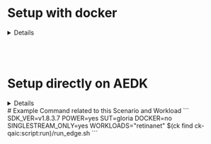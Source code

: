 # Setup with docker

<details>

# Qualcomm Cloud AI - MLPerf Inference - Datacenter and Edge servers

We provide instructions to set up an Edge appliance similar to 
Qualcomm Datacenter and Edge servers, for MLPerf Inference
benchmarking from scratch.

## General setup
Please install Collective Knowledge (ck) and the `ck-qaic` package, if it hasn't been done.
```
pip install ck
ck pull repo --url=http://github.com/krai/ck-qaic.git
```

Go to the following directory as base.
```
cd $(ck find repo:ck-qaic)/script/setup.docker
```

## Docker setup

### Host OS dependent

#### Ubuntu host (supported: Ubuntu 20.04)
```
WORKSPACE_DIR=/local/mnt/workspace bash setup_ubuntu.sh
```

#### CentOS host (supported: CentOS 7)
```
WORKSPACE_DIR=/local/mnt/workspace bash setup_centos.sh
```

**NB:** Log out and log back in for the necessary group permissions to take effect.

### Host OS independent

#### Set up Collective Knowledge environment
```
WORKSPACE_DIR=/local/mnt/workspace bash setup_ck.sh
```

### Target OS dependent, SDK dependent

#### Create Docker images

**NB:** In principle, you can use any combination of the host OS and target OS e.g. Ubuntu host and CentOS target.  For simplicity, however, we recommend to use the same OS to satisfy MLPerf requirements.

**NB:** Make sure to have copied the required datasets (e.g. ImageNet) and SDKs
to `$WORKSPACE/datasets` and `$WORKSPACE/sdks`, respectively.

Arguments:
- Use `WORKLOADS=resnet50,retinanet,ssd-resnet34,ssd-mobilenet` to select models. Default: `WORKLOADS=resnet50,retinanet`

- Use `COMPILE_PRO=yes COMPILE_STD=no` or `COMPILE_PRO=no COMPILE_STD=yes` to compile for PCIe Pro and PCIe Standard server cards, respectively.
Default: `COMPILE_PRO=yes COMPILE_STD=no`

- Use `PRECALIBRATED_PROFILE=yes` to use a precalibrated profile and `PRECALIBRATED_PROFILE=no` to calibrate the workload from scratch. Default: `PRECALIBRATED_PROFILE=yes`
```
WORKLOADS=ssd-resnet34,ssd-mobilenet COMPILE_PRO=no COMPILE_STD=yes PRECALIBRATED_PROFILE=no DOCKER_OS=ubuntu SDK_DIR=/data/qaic/1.8.0.137 SDK_VER=1.8.0.137 TIMEZONE=Europe/London bash setup_images.sh
```

#### Test Docker images

##### Edge - Q1 Pro

```
cd $(ck find ck-qaic:script:run)
QUICK_RUN=yes SDK_VER=1.7.1.12 DOCKER=yes SUT=r282_z93_q1_prev ./run_edge.sh
```

<details><pre>
$ ck list $CK_EXPERIMENT_REPO:experiment:*r282_z93_q1_prev*resnet50* | wc -l
6
$ ck list $CK_EXPERIMENT_REPO:experiment:*r282_z93_q1_prev*bert* | wc -l
4
$ grep "accuracy\":\ 7" $CK_EXPERIMENT_DIR/*r282_z93_q1_prev*/*.0001.json -Rh
        "accuracy": 75.956,
        "accuracy": 75.956,
        "accuracy": 75.956,
$ grep \"f1\" $CK_EXPERIMENT_DIR/*r282_z93_q1_prev*/*.0001.json -Rh
        "f1": 90.22951222279839,
        "f1": 90.08969847302875,
$ grep "Samples per second:" $CK_EXPERIMENT_DIR/*r282_z93_q1_prev*target_qps.1*/*.0001.json -Rh
            "Samples per second: 658.248\n",
            "Samples per second: 21903.1\n",
$ grep "Early stopping 90th percentile estimate:" $CK_EXPERIMENT_DIR/*r282_z93_q1_prev*target_latency.1000*/*.0001.json -Rh | grep -v MLLOG
            " * Early stopping 90th percentile estimate: 13456661\n",
            " * Early stopping 90th percentile estimate: 611977\n",
$ grep "99th percentile latency (ns) :" $CK_EXPERIMENT_DIR/*r282_z93_q1_prev*target_latency.1000*/*.0001.json -Rh
            "99th percentile latency (ns) : 1842326\n",
</pre></details>

### Further info

#### Current workloads

1. [Image Classification](https://github.com/krai/ck-qaic/tree/main/docker/resnet50)
1. [Natural Language Processing](https://github.com/krai/ck-qaic/blob/main/docker/bert/README.md)
2. [Object Detection RetinaNet](https://github.com/krai/ck-qaic/blob/main/docker/retinanet/README.md)

#### Deprecated workloads

1. [Object Detection Small](https://github.com/krai/ck-qaic/tree/main/docker/ssd-mobilenet)
1. [Object Detection Large](https://github.com/krai/ck-qaic/tree/main/docker/ssd-resnet34)

# Info

Please contact anton@krai.ai if you have any problems or questions.

</details>

<br>
<br>
<br>

# Setup directly on AEDK

<details>

# Qualcomm Cloud AI - MLPerf Inference - Edge Devices (AEDK)

We provide instructions to set up an Edge appliance similar to  Qualcomm Edge
AI Development Kit (AEDK), which we call "the device", for MLPerf Inference
benchmarking from scratch.

We assume that the user operates a Linux workstation (or a Windows laptop
under WSL), which we call "the host". We further assume that the host has
installed the Collective Knowledge framework (CK) and the QAIC Apps SDK
matching the QAIC Platform SDK to be installed on the device.

Instructions below alternate between running on the host (marked with `H`)
and on the device (marked with `D`). Instructions to be run as superuser are
additionally marked with `S`.

Some instructions are to be run only once (marked with `1`). Some instructions
are to be repeated as needed e.g. for new SDK versions (marked with `R`).

# A. Initial host setup

## `[H1]` General setup
Please install Collective Knowledge (ck) and the `ck-qaic` package, if it hasn't been done.
```
pip install ck
ck pull repo --url=http://github.com/krai/ck-qaic.git
```

Go to the following directory as base.
```
cd $(ck find repo:ck-qaic)/script/setup.aedk
```

## `[H1]` Set variables and paths
Update device name, paths and variables in `config.sh`, then `source` it
```
source $(ck find repo:ck-qaic)/script/setup.aedk/config.sh
```

**NB:** The full installation can take more than 50G. If the space on the root
partition of the device is limited and you wish to use a different partition,
change the `DEVICE_BASE_DIR` in `config.sh`.

# B. Initial device setup under the `root` user

## `[H1]` Connect to the device as `root`
Connect to the device as `root` e.g.:
```
ssh -p ${DEVICE_PORT} root@${DEVICE_IP}
```

## `[D1]` Clone the repository with setup scripts

```
git clone https://github.com/krai/ck-qaic /tmp/ck-qaic
```

## `[D1S]` Run
Go to the temporary directory:
```
cd /tmp/ck-qaic/script/setup.aedk
```

Check the config file:
```
cat ./config.sh
```

<details><pre>
#!/bin/bash

export DEVICE_IP=aedk3
export DEVICE_PORT=3233
export DEVICE_BASE_DIR="/home"
export DEVICE_GROUP=krai
export DEVICE_USER=krai
export DEVICE_OS=ubuntu
export DEVICE_OS_OVERRIDE=no
export DEVICE_DATASETS_DIR="${DEVICE_BASE_DIR}/${DEVICE_USER}"
export HOST_DATASETS_DIR="/datasets"
export PYTHON_VERSION=3.9.14
export TIMEZONE="US/Central"
export INSTALL_BENCHMARK_RESNET50=yes
export INSTALL_BENCHMARK_BERT=yes
</pre></details>

Source it if you are happy with the settings and run:
```
source ./config.sh && ./1.run_as_root.sh
```

Alternatively, you can override variables from the command line e.g.:
```
time DEVICE_BASE_DIR=/data TIMEZONE=London/Europe ./1.run_as_root.sh
```

<details><pre>
root@aus655-gloria-1:~# df -h /home
Filesystem      Size  Used Avail Use% Mounted on
/dev/root        99G   11G   89G  11% /
root@aus655-gloria-1:~# df -h /datasets
Filesystem      Size  Used Avail Use% Mounted on
/dev/nvme0n1p1  880G   77M  835G   1% /datasets
root@aus655-gloria-1:/tmp/ck-qaic/script/setup.aedk# time DEVICE_BASE_DIR=/datasets TIMEZONE=US/Central ./1.run_as_root.sh
...
Sat Jul 23 09:05:56 CDT 2022
real    3m42.599s
user    6m4.276s
sys     1m5.008s
</pre></details>

## `[D1S]` Set user password
```
passwd ${DEVICE_USER}
```

# C. Initial device setup under the `krai` user

## `[H1]` Connect to the device as `krai`
Connect to the device as `krai` e.g.:
```
ssh -p ${DEVICE_PORT} krai@${DEVICE_IP}
```

## `[D1]` Update scripts permissions
```
sudo chown -R krai:krai /tmp/ck-qaic
sudo chmod u+x /tmp/ck-qaic/script/setup.aedk/*.sh
```

## `[D1]` Run
```
cd /tmp/ck-qaic/script/setup.aedk
source ./config.sh && time ./2.run_as_krai.sh
source ~/.bashrc
source ./config.sh && time ./3.run_as_krai.sh
```

# D. Set up ImageNet and other datasets

Suppose the ImageNet validation dataset (50,000 images) is in an archive (6.4G) called
`dataset-imagenet-ilsvrc2012-val.tar` in the `${HOST_DATASETS_DIR}` on the host machine.
Validate the `md5sum` checksum.

<details><pre>
&dollar; md5sum ${HOST_DATASETS_DIR}/dataset-imagenet-ilsvrc2012-val.tar
3f31a40f2bb902e28aa23aad0fc8e383  dataset-imagenet-ilsvrc2012-val.tar
</pre></details>

<details><pre>
krai@aus655-gloria-1:/datasets&dollar; md5sum imagenet.tar
2398abe8c17b3bf5df61946fff0b8494  imagenet.tar
</pre></details>


## `[H1]` Copy the ImageNet dataset from the host to the device
```
scp -P ${DEVICE_PORT} ${HOST_DATASETS_DIR}/dataset-imagenet-ilsvrc2012-val.tar root@${DEVICE_IP}:${DEVICE_DATASETS_DIR}
```

## `[D1]` Extract and preprocess ImageNet on the device
```
cd /tmp/ck-qaic/script/setup.aedk
source ./config.sh && time ./4.install_workloads.sh
```

<details>

ResNet50 example:
<pre>
krai@aus655-gloria-1:/tmp/ck-qaic/script/setup.aedk&dollar; time INSTALL_WORKLOAD_RESNET50=yes INSTALL_WORKLOAD_BERT=no DEVICE_DATASETS_DIR=/datasets DEVICE_IMAGENET_DIR=imagenet ./4.install_workloads.sh
...
real    10m3.297s
user    8m24.348s
sys     12m31.936s
</pre>

BERT example:
<pre>
krai@aus655-gloria-1:/tmp/ck-qaic/script/setup.aedk&dollar; time INSTALL_WORKLOAD_RESNET50=no INSTALL_WORKLOAD_BERT=yes ./4.install_workloads.sh
...
real    15m10.001s
user    27m41.982s
sys     2m2.424s
</pre>

</details>

Detect Open Images
<details><pre>
cp -r $(ck find script:setup.aedk)/593d9d6728534c67 ~/CK/local/env/ \
&& ck show env --tags=dataset,openimages,preprocessed
</pre></details>

# E. Set up QAIC SDKs
Obtain a pair of QAIC SDKs:
- Apps SDK to be used on the host for compilation (e.g. `qaic-apps-1.7.1.12.zip`).
- Platform SDK to be used on the device for execution (e.g. `qaic-platform-sdk-1.7.1.12.zip`).

These steps are to be repeated for each new SDK version (`SDK_VER` below).

## `[HSR]` Uninstall/Install the Apps SDK

Specify `SDK_DIR`, the path to a directory with one or more Apps SDK archives, and `SDK_VER`, the Apps SDK version.
The full path to the Apps SDK archive is formed as follows: `APPS_SDK=$SDK_DIR/qaic-apps-$SDK_VER.zip`.

```
SDK_DIR=/local/mnt/workspace/sdks SDK_VER=1.7.1.12 $(ck find ck-qaic:script:setup.aedk)/install_apps_sdk.sh
```

Alternatively, specify `APPS_SDK`, the full path to the Apps SDK archive.

<details><pre>
&dollar; grep build_id /opt/qti-aic/versions/apps.xml -B1
                &lsaquo;base_version&rsaquo;1.6&lsaquo;&sol;base_version&rsaquo;
                &lsaquo;build_id&rsaquo;80&lsaquo;&sol;build_id&rsaquo;
</pre></details>

## `[HR]` Copy the Platform SDK to the device

Go to the directory containing your Platform SDK archive e.g. `/local/mnt/workspace/sdks`
and copy it to the device e.g. with the `${DEVICE_IP}` address and `${DEVICE_PORT}` port:

```
export SDK_VER=1.7.1.12
scp -P ${DEVICE_PORT} qaic-platform-sdk-${SDK_VER}.zip ${DEVICE_USER}@${DEVICE_IP}:${DEVICE_BASE_DIR}/${DEVICE_USER}
```

## `[DSR]` Uninstall/Install the Platform SDK

Specify `SDK_DIR`, the path to a directory with one or more Platform SDK archives, and `SDK_VER`, the Platform SDK version.
The full path to the Platform SDK archive is formed as follows: `PLATFORM_SDK=$SDK_DIR/qaic-platform-sdk-$SDK_VER.zip`.

```
SDK_DIR=${DEVICE_BASE_DIR}/${DEVICE_USER} SDK_VER=1.7.1.12 bash $(ck find ck-qaic:script:setup.aedk)/install_platform_sdk.sh
```

Alternatively, specify `PLATFORM_SDK`, the full path to the Platform SDK archive.

<details><pre>
SDK_DIR=~ SDK_VER=1.7.1.12 $(ck find ck-qaic:script:setup.aedk)/install_platform_sdk.sh
</pre></details>

## `[HR]` Compile the workloads on the host and copy to the device

The easiest way to install the workloads to the device is to use Docker images [prebuilt](https://github.com/krai/ck-qaic/blob/main/script/setup.docker/README.md) on the host.

Build the docker image on the host. E.g.:
```
REPOSITORY                          TAG               IMAGE ID       CREATED         SIZE
krai/mlperf.bert                    ubuntu_1.7.1.12   e4f31177975f   3 weeks ago     15.2GB
```

Run the installation script.
```
cd $(ck find ck-qaic:script:setup.aedk)
SDK_VER=1.7.1.12 DEVICE_IP=192.168.0.12 DEVICE_PORT=1234 DEVICE_TYPE=aedk_15w DEVICE_PASSWORD=12345678 ./install_to_aedk.sh
```

If you do not wish to use Docker images for some reason, you can follow these instructions: 

<details>
Follow the common [instructions](https://github.com/krai/ck-qaic/blob/main/program/README.md), and then instructions for individual workloads:

1. [Image Classfication](https://github.com/krai/ck-qaic/blob/main/program/image-classification-qaic-loadgen/README.md) (ResNet50)
1. [Object Detection](https://github.com/krai/ck-qaic/blob/main/program/object-detection-qaic-loadgen/README.md) (RetinaNet)
1. [Language Processing](https://github.com/krai/ck-qaic/blob/main/program/packed-bert-qaic-loadgen/README.md) (BERT)
</details>

# F. Expected Results from Set up QAIC SDKs
If you followed the instructions in above [section](#e-set-up-qaic-sdks), you should expect to see something like this.

<details>
On Host:
<pre>
krai@aus655-el-01-5:/local/mnt/workspace/krai/CK-REPOS/ck-qaic/script/setup.aedk&dollar; time DEVICE_BASE_DIR=/datasets DEVICE_IP=10.222.147.222 DEVICE_PASSWORD=123 SDK_VER=1.7.1.12 ./install_to_aedk.sh
...
DONE (installing workloads).
real    6m58.061s
user    0m3.306s
sys     0m2.730s
</pre>

<pre>
krai@aus655-el-01-5:/local/mnt/workspace/krai/CK-REPOS/ck-qaic/script/setup.aedk&dollar; time DEVICE_BASE_DIR=/home DEVICE_IP=10.222.147.231 DEVICE_PASSWORD=123 SDK_VER=1.7.1.12 ./install_to_aedk.sh
...
DONE (installing workloads).
</pre>

On Device:

<pre>
krai@aus655-gloria-1:~&dollar; ck show env --tags=qaic,model
Env UID:         Target OS: Bits: Name:                   Version: Tags:
7f20244d5a912e91   linux-64    64 Qualcomm Cloud AI model 1.7.1.12 64bits,bs.1,calibrated-by-qaic,compiled,compiled-by-qaic,converted,host-os-linux-64,image-classification,model,qaic,qualcomm,qualcomm-ai,qualcomm-cloud-ai,resnet50,resnet50.aedk_15w.singlestream,target-os-linux-64,v1,v1.7,v1.7.1,v1.7.1.12
57f5445dc811641f   linux-64    64 Qualcomm Cloud AI model 1.7.1.12 64bits,bert,bert-99,bert-99.aedk_15w.singlestream,bert.mixed,calibrated-by-qaic,compiled,compiled-by-qaic,converted,host-os-linux-64,model,pcv.9980,qaic,qualcomm,qualcomm-ai,qualcomm-cloud-ai,quantization.calibration,seg.384,target-os-linux-64,v1,v1.7,v1.7.1,v1.7.1.12
46d8b9edf850be49   linux-64    64 Qualcomm Cloud AI model 1.7.1.12 64bits,bs.1,calibrated-by-qaic,compiled,compiled-by-qaic,converted,host-os-linux-64,image-classification,model,qaic,qualcomm,qualcomm-ai,qualcomm-cloud-ai,resnet50,resnet50.aedk_15w.multistream,target-os-linux-64,v1,v1.7,v1.7.1,v1.7.1.12
886152f267c43908   linux-64    64 Qualcomm Cloud AI model 1.7.1.12 64bits,bert,bert-99,bert-99.aedk_15w.offline,bert.mixed,calibrated-by-qaic,compiled,compiled-by-qaic,converted,host-os-linux-64,model,pcv.9980,qaic,qualcomm,qualcomm-ai,qualcomm-cloud-ai,quantization.calibration,seg.384,target-os-linux-64,v1,v1.7,v1.7.1,v1.7.1.12
8ebc64fba89f7665   linux-64    64 Qualcomm Cloud AI model 1.7.1.12 64bits,bs.8,calibrated-by-qaic,compiled,compiled-by-qaic,converted,host-os-linux-64,image-classification,model,qaic,qualcomm,qualcomm-ai,qualcomm-cloud-ai,resnet50,resnet50.aedk_15w.offline,target-os-linux-64,v1,v1.7,v1.7.1,v1.7.1.12
</pre>

</details>

# G. Benchmarking
## `[D]` Verify with a quick run
```
QUICK_RUN=yes UPDATE_CK_QAIC=no WORKLOADS=bert SDK_VER=1.7.1.12 SUT=eb6 ./run_edge.sh
```


---

# Appendix: Arguments

#### `SDK_VER`

The SDK version.
Must be set.

#### `CONTAINER_ID`

If set, use this container to compile and install workloads from, do not start a new one.
Only works with a single workload at a time e.g. `WORKLOADS=resnet50`.

<details><pre>
CONTAINER_ID=&dollar;(docker run -dt --rm krai/mlperf.resnet50.full:ubuntu_1.7.1.12 bash)
CONTAINER_ID=$CONTAINER_ID DEVICE_IP=192.168.0.12 DEVICE_PASSWORD=123 SDK_VER=1.7.1.12 ./install_to_aedk.sh
</pre></details>

#### `DEVICE_IP`

The IP address or hostname of the device.
Must be set.

#### `DEVICE_PORT`

The SSH port on the device.
Default: `22`.

#### `DEVICE_PASSWORD`

The password on the device.
Must be set.
Does not get cached.

#### `DEVICE_BASE_DIR`

The root of the user directories on the device.
Default: `/home`.

#### `DEVICE_USER`

The username on the device.
Default: `krai`.

#### `DEVICE_TYPE`

The type of the device.
Default: `aedk_15w` (e.g. for Foxconn Gloria and Alibaba Haishen).

#### `WORKLOADS`

A comma-separated list of workloads to compile and install.
Default: `WORKLOADS="resnet50,bert"`. 

#### `OFFLINE_ONLY`

Default: `OFFLINE_ONLY=no`. If `OFFLINE_ONLY=yes`, only compile and install workloads for the Offline scenario.

#### `SINGLESTREAM_ONLY`

Default: `SINGLESTREAM_ONLY=no`. If `SINGLESTREAM_ONLY=yes`, only compile and install workloads for the Single Stream scenario.

#### `MULTISTREAM_ONLY`

Default: `MULTISTREAM_ONLY=no`. If `MULTISTREAM_ONLY=yes`, only compile and install workloads for the Multi Stream scenario.

#### `UPDATE_CK_QAIC`

Default: `UPDATE_CK_QAIC=yes`. If `UPDATE_CK_QAIC=no`, do not update the `ck-qaic` repo.

#### `DRY_RUN`

Default: `DRY_RUN=no`. If `DRY_RUN=yes`, only print commands but do not execute them.

#### `DRY_COMPILE`

Default: `DRY_COMPILE=no`.
If `DRY_COMPILE=yes`, only print compilation commands.
This requires operating with workload binaries baked into the Docker image.
See `DOCKER_DEVICE_TYPE`.

#### `DRY_INSTALL`

Default: `DRY_INSTALL=no`.
If `DRY_INSTALL=yes`, only print installation commands.

#### `DOCKER`

Default: `yes`.
Whether to use Docker images to run compile and install workloads.

#### `DOCKER_OS`

Default: `DOCKER_OS=ubuntu`.
If `DOCKER_OS=ubuntu`, assume Ubuntu 20.04 based images have been created.
If `DOCKER_OS=centos`, assume CentOS 7 based images have been created.

#### `DOCKER_DEVICE_TYPE`

Default: `DOCKER_DEVICE_TYPE=pcie.16nsp`.
See `DRY_COMPILE`.

Use `DOCKER_DEVICE_TYPE=pcie.14nsp` if images have been compiled with the `COMPILE_PRO=no COMPILE_STD=yes` flags.

# Appendix: Info

Please contact anton@krai.ai if you have any problems or questions.


</details>
# Example Command related to this Scenario and Workload
```
SDK_VER=v1.8.3.7 POWER=yes SUT=gloria DOCKER=no SINGLESTREAM_ONLY=yes WORKLOADS="retinanet" $(ck find ck-qaic:script:run)/run_edge.sh
```

